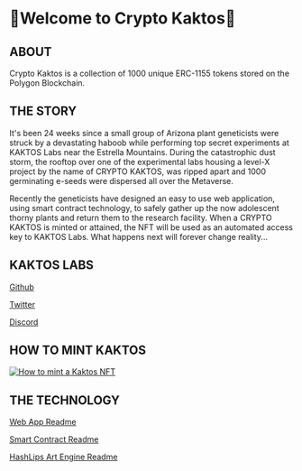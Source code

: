 # 🌵Welcome to Crypto Kaktos🌵

## ABOUT

Crypto Kaktos is a collection of 1000 unique ERC-1155 tokens stored on the Polygon Blockchain.



## THE STORY

It's been 24 weeks since a small group of Arizona plant geneticists were struck by a devastating haboob while performing top secret experiments at KAKTOS Labs near the Estrella Mountains. During the catastrophic dust storm, the rooftop over one of the experimental labs housing a level-X project by the name of CRYPTO KAKTOS, was ripped apart and 1000 germinating e-seeds were dispersed all over the Metaverse.

Recently the geneticists have designed an easy to use web application, using smart contract technology, to safely gather up the now adolescent thorny plants and return them to the research facility. When a CRYPTO KAKTOS is minted or attained, the NFT will be used as an automated access key to KAKTOS Labs. What happens next will forever change reality...



## KAKTOS LABS

[Github](https://github.com/sallad4/CryptoKaktos)

[Twitter](https://twitter.com/cryptokaktos)

[Discord](https://discord.gg/vZcxYxrz)



## HOW TO MINT KAKTOS

[![How to mint a Kaktos NFT](https://user-images.githubusercontent.com/29550860/152877220-7264623f-c352-4c60-92c3-29de7a8cb839.png)](https://youtu.be/pRbArBgZrMg "KaktosDemo")



## THE TECHNOLOGY

[Web App Readme](https://github.com/sallad4/CryptoKaktos/blob/main/NFT%20Web%20App/README.md)

[Smart Contract Readme](https://github.com/HashLips/solidity_smart_contracts/blob/main/README.md)

[HashLips Art Engine Readme](https://github.com/HashLips/hashlips_art_engine#readme)

